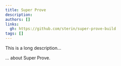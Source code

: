 ```yaml
---
title: Super Prove
description:
authors: []
links:
  gh: https://github.com/sterin/super-prove-build
tags: []
---
```


This is a long description...
<!--more-->
... about Super Prove.
